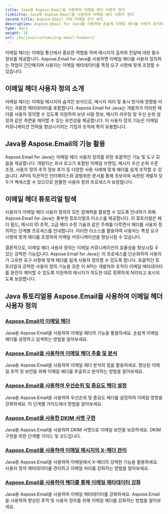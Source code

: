 ```yaml
---
title: Java용 Aspose.Email을 사용하여 이메일 헤더 사용자 정의
linktitle: Java용 Aspose.Email을 사용하여 이메일 헤더 사용자 정의
second_title: Aspose.Email 자바 이메일 관리 API
description: Aspose.Email for Java를 사용하여 손쉽게 이메일 헤더를 사용자 정의하는 방법을 알아보세요. 튜토리얼을 살펴보고 이메일 헤더 사용자 정의 기능을 활용해 보세요.
type: docs
weight: 16
url: /ko/java/customizing-email-headers/
---
```


이메일 헤더는 이메일 통신에서 중요한 역할을 하며 메시지의 출처와 전달에 대한 필수 정보를 제공합니다. Aspose.Email for Java를 사용하면 이메일 헤더를 사용자 정의하는 작업이 간단해지며 사용자는 이메일 메타데이터를 특정 요구 사항에 맞게 조정할 수 있습니다.

## 이메일 헤더 사용자 정의 소개

이메일 헤더는 이메일 메시지의 숨겨진 보석으로, 메시지 처리 및 표시 방식에 영향을 미치는 귀중한 메타데이터를 포함합니다. Aspose.Email for Java는 개발자가 이러한 헤더를 사용자 정의할 수 있도록 지원하여 보낸 사람 정보, 메시지 라우팅 및 우선 순위 설정과 같은 측면을 제어할 수 있는 유연성을 제공합니다. 이 사용자 정의 기능은 이메일 커뮤니케이션 전략을 향상시키려는 기업과 조직에 특히 유용합니다.

## Java용 Aspose.Email의 기능 활용

Aspose.Email for Java는 이메일 헤더 사용자 정의를 위한 포괄적인 기능 및 도구 모음을 제공합니다. 개발자는 회사 로고가 포함된 이메일 브랜딩, 메시지 우선 순위 수준 조정, 사용자 정의 추적 정보 추가 등 다양한 사용 사례에 맞게 헤더를 쉽게 조작할 수 있습니다. API의 직관적인 인터페이스와 광범위한 문서를 통해 초보자와 숙련된 개발자 모두가 액세스할 수 있으므로 원활한 사용자 정의 프로세스가 보장됩니다.

## 이메일 헤더 튜토리얼 탐색

사용자가 이메일 헤더 사용자 정의의 모든 잠재력을 활용할 수 있도록 안내하기 위해 Aspose.Email for Java는 풍부한 튜토리얼과 리소스를 제공합니다. 이 튜토리얼은 헤더 필드, 메시지 ID 조작, 고급 헤더 수정 기술과 같은 주제를 다루면서 헤더를 사용자 정의하는 단계별 프로세스를 안내합니다. 이러한 리소스를 활용하여 사용자는 특정 요구 사항에 맞게 헤더를 조정하여 이메일 커뮤니케이션을 향상시킬 수 있습니다.

결론적으로, 이메일 헤더 사용자 정의는 이메일 커뮤니케이션의 효율성을 향상시킬 수 있는 강력한 기능입니다. Aspose.Email for Java는 이 프로세스를 단순화하여 사용자가 고유한 요구 사항에 맞게 헤더를 쉽게 사용자 정의할 수 있도록 합니다. 포괄적인 튜토리얼과 강력한 사용자 정의 기능을 갖춘 이 API는 개발자와 조직이 이메일 메타데이터를 완전히 제어할 수 있도록 지원하여 메시지가 의도한 대로 정확하게 처리되고 표시되도록 보장합니다.

## Java 튜토리얼용 Aspose.Email을 사용하여 이메일 헤더 사용자 정의
### [Aspose.Email의 이메일 헤더](./email-headers/)
Java용 Aspose.Email을 사용하여 이메일 헤더의 기능을 활용하세요. 손쉽게 이메일 헤더를 설정하고 검색하는 방법을 알아보세요.
### [Aspose.Email을 사용하여 이메일 헤더 추출 및 분석](./extracting-and-analyzing-email-headers/)
Java용 Aspose.Email을 사용하여 이메일 헤더 분석의 힘을 활용하세요. 향상된 이메일 추적 및 보안을 위해 이메일 헤더를 추출하고 분석하는 방법을 알아보세요.
### [Aspose.Email을 사용하여 우선순위 및 중요도 헤더 설정](./setting-priority-and-importance-headers/)
Java용 Aspose.Email을 사용하여 우선순위 및 중요도 헤더를 설정하여 이메일 영향을 강화하세요. 이 단계별 가이드에서 방법을 알아보세요.
### [Aspose.Email을 사용한 DKIM 서명 구현](./dkim-signatures-implementation/)
Java용 Aspose.Email을 사용하여 DKIM 서명으로 이메일 보안을 보장하세요. DKIM 구현을 위한 단계별 가이드 및 코드입니다.
### [Aspose.Email을 사용하여 이메일 메시지의 X-헤더 관리](./managing-x-headers-in-email-messages/)
Java용 Aspose.Email을 사용하여 이메일에서 X-헤더의 강력한 기능을 활용하세요. 사용자 정의 메타데이터를 관리하고 이메일 처리를 강화하는 방법을 알아보세요.
### [Aspose.Email을 사용하여 헤더를 통해 이메일 메타데이터 강화](./enriching-email-metadata-through-headers/)
Java용 Aspose.Email을 사용하여 이메일 메타데이터를 강화하세요. Aspose.Email을 사용하여 향상된 추적 및 사용자 정의를 위해 이메일 헤더를 강화하는 방법을 알아보세요.
